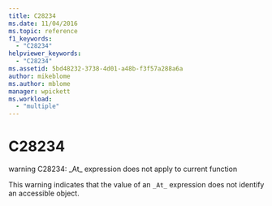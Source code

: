 ```yaml
---
title: C28234
ms.date: 11/04/2016
ms.topic: reference
f1_keywords:
  - "C28234"
helpviewer_keywords:
  - "C28234"
ms.assetid: 5bd48232-3738-4d01-a48b-f3f57a288a6a
author: mikeblome
ms.author: mblome
manager: wpickett
ms.workload:
  - "multiple"
---
```

# C28234
warning C28234: \_At\_ expression does not apply to current function

 This warning indicates that the value of an `_At_` expression does not identify an accessible object.